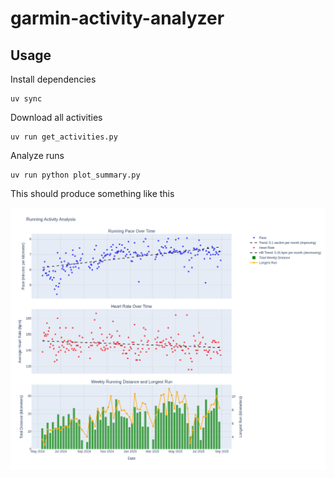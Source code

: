 # garmin-activity-analyzer

## Usage

Install dependencies

    uv sync

Download all activities

    uv run get_activities.py

Analyze runs

    uv run python plot_summary.py

This should produce something like this

![Example](res/example.png)